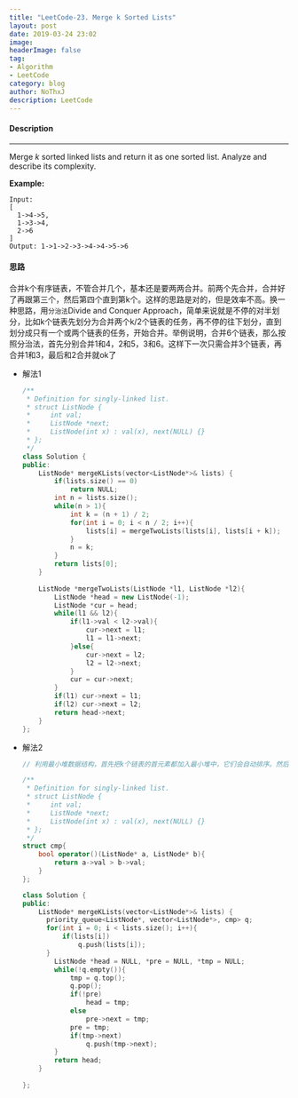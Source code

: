 ```yaml
---
title: "LeetCode-23. Merge k Sorted Lists"
layout: post
date: 2019-03-24 23:02
image: 
headerImage: false
tag:
- Algorithm
- LeetCode
category: blog
author: NoThxJ
description: LeetCode
---
```


#### Description

------

Merge *k* sorted linked lists and return it as one sorted list. Analyze and describe its complexity.

**Example:**

```
Input:
[
  1->4->5,
  1->3->4,
  2->6
]
Output: 1->1->2->3->4->4->5->6
```

#### 思路

合并k个有序链表，不管合并几个，基本还是要两两合并。前两个先合并，合并好了再跟第三个，然后第四个直到第k个。这样的思路是对的，但是效率不高。换一种思路，用`分治法`Divide and Conquer Approach，简单来说就是不停的对半划分，比如k个链表先划分为合并两个k/2个链表的任务，再不停的往下划分，直到划分成只有一个或两个链表的任务，开始合并。举例说明，合并6个链表，那么按照分治法，首先分别合并1和4，2和5，3和6。这样下一次只需合并3个链表，再合并1和3，最后和2合并就ok了

- 解法1

  ```c++
  /**
   * Definition for singly-linked list.
   * struct ListNode {
   *     int val;
   *     ListNode *next;
   *     ListNode(int x) : val(x), next(NULL) {}
   * };
   */
  class Solution {
  public:
      ListNode* mergeKLists(vector<ListNode*>& lists) {
          if(lists.size() == 0)
              return NULL;
          int n = lists.size();
          while(n > 1){
              int k = (n + 1) / 2;
              for(int i = 0; i < n / 2; i++){
                  lists[i] = mergeTwoLists(lists[i], lists[i + k]);
              }
              n = k;
          }
          return lists[0];
      }
      
      ListNode *mergeTwoLists(ListNode *l1, ListNode *l2){
          ListNode *head = new ListNode(-1);
          ListNode *cur = head;
          while(l1 && l2){
              if(l1->val < l2->val){
                  cur->next = l1;
                  l1 = l1->next;
              }else{
                  cur->next = l2;
                  l2 = l2->next;
              }
              cur = cur->next;
          }
          if(l1) cur->next = l1;
          if(l2) cur->next = l2;
          return head->next;
      }
  };
  ```

- 解法2

  ```c++
  // 利用最小堆数据结构，首先把k个链表的首元素都加入最小堆中，它们会自动排序。然后每次取出最小的那个元素加入最后结果的链表中，然后把取出元素的下一个元素再加入堆中，下次仍从堆中取出最小的元素做相同的操作，以此类推，直到堆中没有元素，此时k个链表也合并为一个链表，返回首节点即可
  
  /**
   * Definition for singly-linked list.
   * struct ListNode {
   *     int val;
   *     ListNode *next;
   *     ListNode(int x) : val(x), next(NULL) {}
   * };
   */
  struct cmp{
      bool operator()(ListNode* a, ListNode* b){
          return a->val > b->val;
      }
  };
  
  class Solution {
  public:
      ListNode* mergeKLists(vector<ListNode*>& lists) {
        priority_queue<ListNode*, vector<ListNode*>, cmp> q;
        for(int i = 0; i < lists.size(); i++){
            if(lists[i])
                q.push(lists[i]);
        }
          ListNode *head = NULL, *pre = NULL, *tmp = NULL;
          while(!q.empty()){
              tmp = q.top();
              q.pop();
              if(!pre)
                  head = tmp;
              else 
                  pre->next = tmp;
              pre = tmp;
              if(tmp->next)
                  q.push(tmp->next);
          }
          return head;
      }
      
  };
  ```
